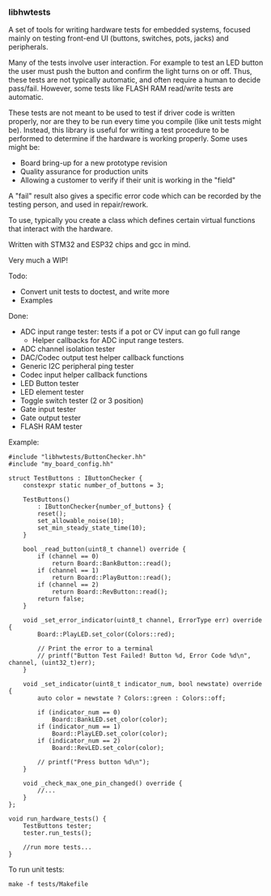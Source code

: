 ### libhwtests

A set of tools for writing hardware tests for embedded systems, focused mainly
on testing front-end UI (buttons, switches, pots, jacks) and peripherals.

Many of the tests involve user interaction. For example to test an LED button
the user must push the button and confirm the light turns on or off. Thus,
these tests are not typically automatic, and often require a human to
decide pass/fail. However, some tests like FLASH RAM read/write tests are
automatic.

These tests are not meant to be used to test if driver code is written properly,
nor are they to be run every time you compile (like unit tests might be).
Instead, this library is useful for writing a test procedure to be performed 
to determine if the hardware is working properly. Some uses might be:

  * Board bring-up for a new prototype revision
  * Quality assurance for production units
  * Allowing a customer to verify if their unit is working in the "field" 

A "fail" result also gives a specific error code which can be recorded by the
testing person, and used in repair/rework.

To use, typically you create a class which defines certain virtual functions
that interact with the hardware. 

Written with STM32 and ESP32 chips and gcc in mind.

Very much a WIP!

Todo:
  * Convert unit tests to doctest, and write more
  * Examples

Done:
  * ADC input range tester: tests if a pot or CV input can go full range
    * Helper callbacks for ADC input range testers.
  * ADC channel isolation tester
  * DAC/Codec output test helper callback functions
  * Generic I2C peripheral ping tester
  * Codec input helper callback functions
  * LED Button tester 
  * LED element tester
  * Toggle switch tester (2 or 3 position)
  * Gate input tester
  * Gate output tester
  * FLASH RAM tester

Example:

```
#include "libhwtests/ButtonChecker.hh"
#include "my_board_config.hh"

struct TestButtons : IButtonChecker {
    constexpr static number_of_buttons = 3;

	TestButtons()
		: IButtonChecker{number_of_buttons} {
		reset();
		set_allowable_noise(10);
		set_min_steady_state_time(10);
	}

	bool _read_button(uint8_t channel) override {
		if (channel == 0)
			return Board::BankButton::read();
		if (channel == 1)
			return Board::PlayButton::read();
		if (channel == 2)
			return Board::RevButton::read();
		return false;
	}

	void _set_error_indicator(uint8_t channel, ErrorType err) override { 
        Board::PlayLED.set_color(Colors::red);

        // Print the error to a terminal
        // printf("Button Test Failed! Button %d, Error Code %d\n", channel, (uint32_t)err);
    }

	void _set_indicator(uint8_t indicator_num, bool newstate) override {
        auto color = newstate ? Colors::green : Colors::off;

		if (indicator_num == 0)
			Board::BankLED.set_color(color);
		if (indicator_num == 1)
			Board::PlayLED.set_color(color);
		if (indicator_num == 2)
			Board::RevLED.set_color(color);

        // printf("Press button %d\n");
	}

	void _check_max_one_pin_changed() override {
		//...
	}
};

void run_hardware_tests() {
    TestButtons tester;
    tester.run_tests();

    //run more tests...
}

```


To run unit tests:

```
make -f tests/Makefile
```

